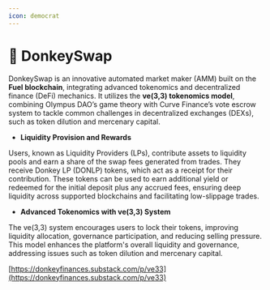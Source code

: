 ```yaml
---
icon: democrat
---
```


# 🫏 DonkeySwap

DonkeySwap is an innovative automated market maker (AMM) built on the **Fuel blockchain**, integrating advanced tokenomics and decentralized finance (DeFi) mechanics. It utilizes the **ve(3,3) tokenomics model**, combining Olympus DAO’s game theory with Curve Finance’s vote escrow system to tackle common challenges in decentralized exchanges (DEXs), such as token dilution and mercenary capital.

* **Liquidity Provision and Rewards**

Users, known as Liquidity Providers (LPs), contribute assets to liquidity pools and earn a share of the swap fees generated from trades. They receive Donkey LP (DONLP) tokens, which act as a receipt for their contribution. These tokens can be used to earn additional yield or redeemed for the initial deposit plus any accrued fees, ensuring deep liquidity across supported blockchains and facilitating low-slippage trades.

* **Advanced Tokenomics with ve(3,3) System**

The ve(3,3) system encourages users to lock their tokens, improving liquidity allocation, governance participation, and reducing selling pressure. This model enhances the platform's overall liquidity and governance, addressing issues such as token dilution and mercenary capital.



[https://donkeyfinances.substack.com/p/ve33](https://donkeyfinances.substack.com/p/ve33)

